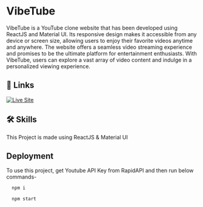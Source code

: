
# VibeTube

VibeTube is a YouTube clone website that has been developed using ReactJS and Material UI. Its responsive design makes it accessible from any device or screen size, allowing users to enjoy their favorite videos anytime and anywhere. The website offers a seamless video streaming experience and promises to be the ultimate platform for entertainment enthusiasts. With VibeTube, users can explore a vast array of video content and indulge in a personalized viewing experience.


## 🔗 Links
[![Live Site](https://img.shields.io/badge/live_site-000?style=for-the-badge&logo=ko-fi&logoColor=white)](https://vibetube.netify.app)

## 🛠 Skills
This Project is made using ReactJS & Material UI

## Deployment

To use this project, get Youtube API Key from RapidAPI and then run below commands-

```bash
  npm i
```
```bash
  npm start
```

